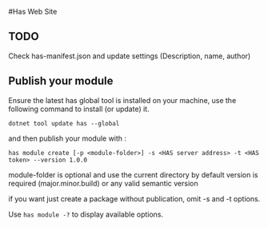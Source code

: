 #Has Web Site

## TODO

Check has-manifest.json and update settings (Description, name, author)

## Publish your module

Ensure the latest has global tool is installed on your machine, use the following command to install (or update) it.

```
dotnet tool update has --global
```

and then publish your module with :

```
has module create [-p <module-folder>] -s <HAS server address> -t <HAS token> --version 1.0.0
``` 

module-folder is optional and use the current directory by default
version is required (major.minor.build) or any valid semantic version

if you want just create a package without publication, omit -s and -t options.

Use ```has module -?``` to display available options.

